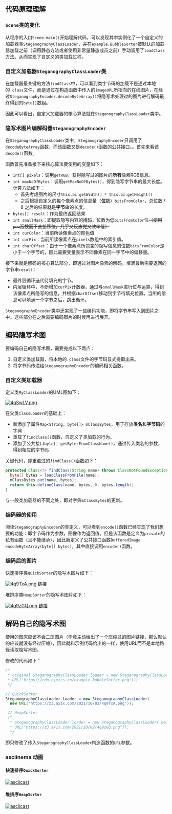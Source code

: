 ## 代码原理理解

### `Scene`类的变化

从程序的入口`Scene.main()`开始理解代码，可以发现其中实例化了一个自定义的加载器类`SteganographyClassLoader`，并在`example.BubbleSorter`被默认的加载器加载之前（调用静态方法或者使用非常量静态成员之前）手动调用了`loadClass`方法。从而实现了自定义的类加载过程。

### 自定义加载器`SteganographyClassLoader`类

在加载器最关键的方法`findClass`中，可以看到类字节码的加载不是通过本地的`.class`文件，而是通过在构造函数中传入的`imageURL`所指向的在线图片，在经过`SteganographyEncoder.decodeByteArray()`将隐写术处理过的图片进行解码最终得到的`byte[]`数组。

因此可以看出，自定义加载器的核心算法就在`SteganographyClassLoader`类中。

### 隐写术图片编解码器`SteganographyEncoder`

在`SteganographyClassLoader`类中，`SteganographyEncoder`只调用了`decodeByteArray`函数，而该函数又是`decode()`函数的公共接口。。首先来看该`decode()`函数。

函数首先准备接下来核心算法要使用的变量如下：

- `int[] pixels`：调用`getRGB`，获得隐写过的图片的**所有**像素RGB信息。
- `int maxNoOfBytes`：调用`getMaxNoOfBytes()`，得到隐写字节串的最大长度。计算方法如下：
  - 首先考虑图片的尺寸`this.bi.getWidth() * this.bi.getHeight()`
  - 之后根据自定义的每个像素点的信息量（**位**数）`bitsFromColor`，总位数 / 8 之后的结果就是**字节**串的长度。
- `bytes[] result`：作为最终返回结果
- `int smallMask`：即提取隐写内容的掩码，位数为低`bitsFromColor`位~~（使用`pow`函数而不直接移位，几乎又反直觉又效率低）~~
- `int curColor`：当前所读像素点的颜色值
- `int curPix`：当前所读像素点在`pixels`数组中的索引值。
- `int charOffset`：由于一个像素点所包含的隐写信息的位数`bitsFromColor`是小于一个字节的，因此需要变量表示不同像素在同一字节中的偏移量。

接下来就是解码的核心算法部分，即通过对图片像素的解码，填满最后需要返回的字节串`result`：

- 最外层循环迭代待填充的字节。
- 内层循环中，不断增加`curPix`计数器，通过与`smallMask`进行位与运算，得到该像素点所隐写的信息，并根据`charOffset`移动到字节待填充位置。当所的信息可以填满一个字节之后，跳出循环。

`SteganographyEncoder`类中还实现了一些编码功能，即将字节串写入到图片之中。这些部分在之后需要编码图片的时候再进行展开。

## 编码隐写术图

要编码自己的隐写术图，需要完成以下两点：

1. 自定义类加载器，将本地的`.class`文件的字节码显式提取出来。
2. 将字节码传递给`SteganographyEncoder`的编码相关函数。

### 自定义类加载器

定义类`MyClassLoader`的UML图如下：

[![4qSwLV.png](https://z3.ax1x.com/2021/10/02/4qSwLV.png)](https://imgtu.com/i/4qSwLV)

在父类`ClassLoader`的基础上：
- 新添加了属性`Map<String, byte[]> mClassBytes`，用于存放**类名**和**字节码**的字典
- 重载了`findClass()`函数，自定义了类加载的行为。
- 添加了公共接口`byte[] getBytesFromClassName()`，通过传入类名的参数，得到相应的字节码

关键代码，即重载过的`findClass()`函数如下：

```java
protected Class<?> findClass(String name) throws ClassNotFoundException {
  byte[] bytes = loadClassFromFile(name);
  mClassBytes.put(name, bytes);
  return this.defineClass(name, bytes, 0, bytes.length);
}
```

与一般类加载器的不同之处，即对字典`mClassBytes`的更新。

### 编码器的使用

阅读`SteganographyEncoder`的类定义，可以看到`encode()`函数已经实现了我们想要的功能：即字节码作为参数，图像作为返回值。但是该函数是定义为`private`的私有函数（且不能继承），因此新定义了公共接口函数`BufferedImage encodeByteArray(byte[] bytes)`，其中直接调用`encode()`函数。

### 编码后的图片

快速排序类`QuickSorter`的隐写术图片如下：

[![4q9TxA.png](https://z3.ax1x.com/2021/10/02/4q9TxA.png)](https://imgtu.com/i/4q9TxA)
[链接](https://z3.ax1x.com/2021/10/02/4q9TxA.png)

堆排序类`HeapSorter`的隐写术图片如下：

[![4q9zGQ.png](https://z3.ax1x.com/2021/10/02/4q9zGQ.png)](https://imgtu.com/i/4q9zGQ)
[链接](https://z3.ax1x.com/2021/10/02/4q9zGQ.png)

## 解码自己的隐写术图

使用的图床应该不会二压图片（毕竟主动给出了一个压缩过的图片链接，那么默认的应该就没有经过压缩），因此就和示例代码给出的一样，使用URL而不是本地路径读取隐写术图。

修改的代码如下：

```java
/*
 * original SteganographyClassLoader loader = new SteganographyClassLoader( new
 * URL("https://cdn.njuics.cn/example.BubbleSorter.png"));
 */

// QuickSorter
SteganographyClassLoader loader = new SteganographyClassLoader(
  new URL("https://z3.ax1x.com/2021/10/02/4q9TxA.png"));

 // HeapSorter
 /*
  * SteganographyClassLoader loader = new SteganographyClassLoader( new
  * URL("https://z3.ax1x.com/2021/10/02/4q9zGQ.png"));
  */
```

即只修改了传入`SteganographyClassLoader`构造函数的`URL`参数。

### asciinema 动画

#### 快速排序`QuickSorter`

[![asciicast](https://asciinema.org/a/5EBPIE1qrHum7BFovkaDFwhmw.svg)](https://asciinema.org/a/5EBPIE1qrHum7BFovkaDFwhmw)

#### 堆排序`HeapSorter`

[![asciicast](https://asciinema.org/a/PFwpg36CRARh4rVPzuSbyuxvj.svg)](https://asciinema.org/a/PFwpg36CRARh4rVPzuSbyuxvj)